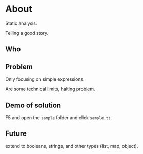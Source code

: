# About

Static analysis.

Telling a good story.

## Who

## Problem

Only focusing on simple expressions.

Are some technical limits, halting problem.

## Demo of solution

F5 and open the `sample` folder and click `sample.ts`.

## Future

extend to booleans, strings, and other types (list, map, object).
